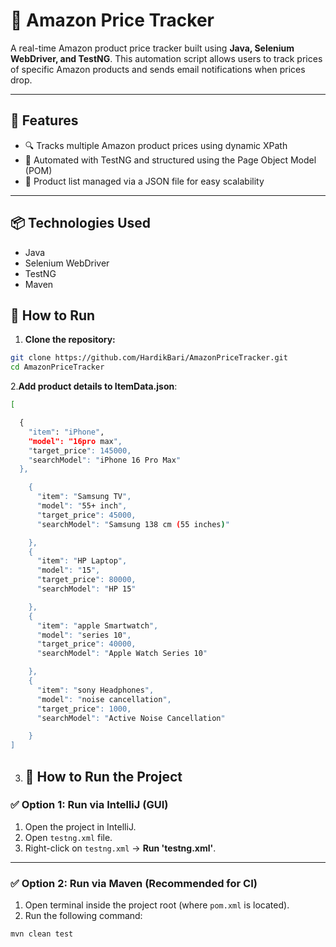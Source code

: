 # 🛒 Amazon Price Tracker

A real-time Amazon product price tracker built using **Java, Selenium WebDriver, and TestNG**. This automation script allows users to track prices of specific Amazon products and sends email notifications when prices drop.

---

## 🚀 Features

- 🔍 Tracks multiple Amazon product prices using dynamic XPath
- 🧪 Automated with TestNG and structured using the Page Object Model (POM)
- 📄 Product list managed via a JSON file for easy scalability


---

## 📦 Technologies Used

- Java
- Selenium WebDriver
- TestNG
- Maven

## 🧪 How to Run

1. **Clone the repository:**

```bash
git clone https://github.com/HardikBari/AmazonPriceTracker.git
cd AmazonPriceTracker
```
2.**Add product details to ItemData.json**:
```bash
[

  {
    "item": "iPhone",
    "model": "16pro max",
    "target_price": 145000,
    "searchModel": "iPhone 16 Pro Max"
  },

    {
      "item": "Samsung TV",
      "model": "55+ inch",
      "target_price": 45000,
      "searchModel": "Samsung 138 cm (55 inches)"

    },
    {
      "item": "HP Laptop",
      "model": "15",
      "target_price": 80000,
      "searchModel": "HP 15"

    },
    {
      "item": "apple Smartwatch",
      "model": "series 10",
      "target_price": 40000,
      "searchModel": "Apple Watch Series 10"

    },
    {
      "item": "sony Headphones",
      "model": "noise cancellation",
      "target_price": 1000,
      "searchModel": "Active Noise Cancellation"

    }
]
```
3. ## 🧪 How to Run the Project

### ✅ Option 1: Run via IntelliJ (GUI)
1. Open the project in IntelliJ.
2. Open `testng.xml` file.
3. Right-click on `testng.xml` → **Run 'testng.xml'**.

---

### ✅ Option 2: Run via Maven (Recommended for CI)

1. Open terminal inside the project root (where `pom.xml` is located).
2. Run the following command:

```bash
mvn clean test



